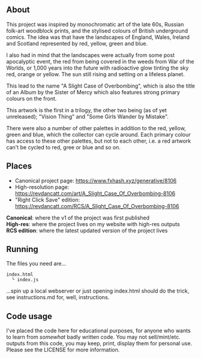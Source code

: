 ## About

This project was inspired by monochromatic art of the late 60s, Russian folk-art woodblock prints, and the stylised colours of British underground comics. The idea was that have the landscapes of England, Wales, Ireland and Scotland represented by red, yellow, green and blue.

I also had in mind that the landscapes were actually from some post apocalyptic event, the red from being covered in the weeds from War of the Worlds, or 1,000 years into the future with radioactive glow tinting the sky red, orange or yellow. The sun still rising and setting on a lifeless planet.

This lead to the name "A Slight Case of Overbombing", which is also the title of an Album by the Sister of Mercy which also features strong primary colours on the front.

This artwork is the first in a trilogy, the other two being (as of yet unreleased); "Vision Thing" and "Some Girls Wander by Mistake".

There were also a number of other palettes in addition to the red, yellow, green and blue, which the collector can cycle around. Each primary colour has access to these other palettes, but not to each other, i.e. a red artwork can't be cycled to red, gree or blue and so on.

## Places

* Canonical project page: https://www.fxhash.xyz/generative/8106
* High-resolution page: https://revdancatt.com/art/A_Slight_Case_Of_Overbombing-8106
* "Right Click Save" edition: https://revdancatt.com/RCS/A_Slight_Case_Of_Overbombing-8106

**Canonical**: where the v1 of the project was first published  
**High-res**: where the project lives on my website with high-res outputs  
**RCS edition**: where the latest updated version of the project lives

## Running

The files you need are...

```
index.html
  ╰ index.js
```

...spin up a local webserver or just opening index.html should do the trick, see instructions.md for, well, instructions.

## Code usage

I've placed the code here for educational purposes, for anyone who wants to learn from _somewhat_ badly written code. You may not sell/mint/etc. outputs from this code, you may keep, print, display them for personal use. Please see the LICENSE for more information.